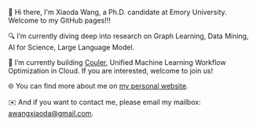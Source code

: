 👋 Hi there, I'm Xiaoda Wang, a Ph.D. candidate at Emory University. Welcome to my GitHub pages!!!

🔍 I’m currently diving deep into research on Graph Learning, Data Mining, AI for Science, Large Language Model.

🔧 I’m currently building [Couler](https://github.com/couler-proj/couler), Unified Machine Learning Workflow Optimization in Cloud. If you are interested, welcome to join us!

🌐 You can find more about me on [my personal website](https://scholar.google.com/citations?user=TQLr9lMAAAAJ&hl=zh-CN&oi=ao).

✉️ And if you want to contact me, please email my mailbox: awangxiaoda@gmail.com.
